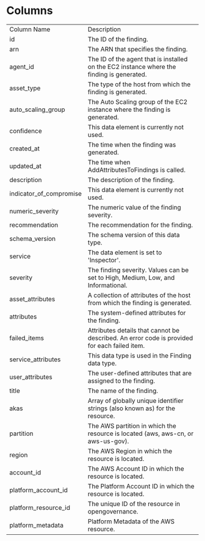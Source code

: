 # Columns  

<table>
	<tr><td>Column Name</td><td>Description</td></tr>
	<tr><td>id</td><td>The ID of the finding.</td></tr>
	<tr><td>arn</td><td>The ARN that specifies the finding.</td></tr>
	<tr><td>agent_id</td><td>The ID of the agent that is installed on the EC2 instance where the finding is generated.</td></tr>
	<tr><td>asset_type</td><td>The type of the host from which the finding is generated.</td></tr>
	<tr><td>auto_scaling_group</td><td>The Auto Scaling group of the EC2 instance where the finding is generated.</td></tr>
	<tr><td>confidence</td><td>This data element is currently not used.</td></tr>
	<tr><td>created_at</td><td>The time when the finding was generated.</td></tr>
	<tr><td>updated_at</td><td>The time when AddAttributesToFindings is called.</td></tr>
	<tr><td>description</td><td>The description of the finding.</td></tr>
	<tr><td>indicator_of_compromise</td><td>This data element is currently not used.</td></tr>
	<tr><td>numeric_severity</td><td>The numeric value of the finding severity.</td></tr>
	<tr><td>recommendation</td><td>The recommendation for the finding.</td></tr>
	<tr><td>schema_version</td><td>The schema version of this data type.</td></tr>
	<tr><td>service</td><td>The data element is set to &#39;Inspector&#39;.</td></tr>
	<tr><td>severity</td><td>The finding severity. Values can be set to High, Medium, Low, and Informational.</td></tr>
	<tr><td>asset_attributes</td><td>A collection of attributes of the host from which the finding is generated.</td></tr>
	<tr><td>attributes</td><td>The system-defined attributes for the finding.</td></tr>
	<tr><td>failed_items</td><td>Attributes details that cannot be described. An error code is provided for each failed item.</td></tr>
	<tr><td>service_attributes</td><td>This data type is used in the Finding data type.</td></tr>
	<tr><td>user_attributes</td><td>The user-defined attributes that are assigned to the finding.</td></tr>
	<tr><td>title</td><td>The name of the finding.</td></tr>
	<tr><td>akas</td><td>Array of globally unique identifier strings (also known as) for the resource.</td></tr>
	<tr><td>partition</td><td>The AWS partition in which the resource is located (aws, aws-cn, or aws-us-gov).</td></tr>
	<tr><td>region</td><td>The AWS Region in which the resource is located.</td></tr>
	<tr><td>account_id</td><td>The AWS Account ID in which the resource is located.</td></tr>
	<tr><td>platform_account_id</td><td>The Platform Account ID in which the resource is located.</td></tr>
	<tr><td>platform_resource_id</td><td>The unique ID of the resource in opengovernance.</td></tr>
	<tr><td>platform_metadata</td><td>Platform Metadata of the AWS resource.</td></tr>
</table>